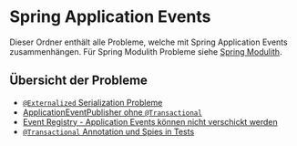 # Spring Application Events

Dieser Ordner enthält alle Probleme, welche mit Spring Application Events zusammenhängen. Für Spring Modulith Probleme siehe [Spring Modulith](../spring_modulith/README.md).

## Übersicht der Probleme

- [`@Externalized` Serialization Probleme](externalized_annotation.md)
- [ApplicationEventPublisher ohne `@Transactional`](no_transactional.md)
- [Event Registry - Application Events können nicht verschickt werden](serialized_events.md)
- [`@Transactional` Annotation und Spies in Tests](transactional_tests.md)